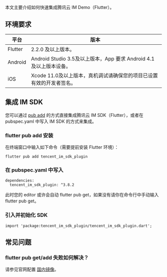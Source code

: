 本文主要介绍如何快速集成腾讯云 IM Demo（Flutter）。

## 环境要求

| 平台 | 版本 | 
|---------|---------|
| Flutter | 2.2.0 及以上版本。 | 
|Android|Android Studio 3.5及以上版本，App 要求 Android 4.1及以上版本设备。|
|iOS|Xcode 11.0及以上版本，真机调试请确保您的项目已设置有效的开发者签名。|


## 集成 IM SDK
您可以通过 [pub add](https://pub.dev/packages/tencent_im_sdk_plugin) 的方式直接集成腾讯云 IM SDK（Flutter），或者在 pubspec.yaml 中写入 IM SDK 的方式来集成。


### flutter pub add 安装
在终端窗口中输入如下命令（需要提前安装 Flutter 环境）：
```
flutter pub add tencent_im_sdk_plugin
```

### 在 pubspec.yaml 中写入
```
dependencies:
  tencent_im_sdk_plugin: ^3.8.2
```
此时您的 editor 或许会自动 flutter pub get，如果没有请你在命令行中手动输入 flutter pub get。


### 引入并初始化 SDK
```
import 'package:tencent_im_sdk_plugin/tencent_im_sdk_plugin.dart';

```


## 常见问题

### flutter pub get/add 失败如何解决？
请参见官网配置 [国内镜像](https://flutter.cn/community/china)。


